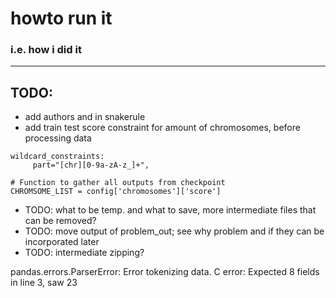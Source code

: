 
# howto run it
### i.e. how i did it
----

## TODO:
- add authors and in snakerule 
- add train test score constraint for amount of chromosomes, before processing data

```
wildcard_constraints:   
     part="[chr][0-9a-zA-z_]+",

# Function to gather all outputs from checkpoint 
CHROMSOME_LIST = config['chromosomes']['score']
```

- TODO: what to be temp. and what to save, more intermediate files that can be removed?
- TODO: move output of problem_out; see why problem and if they can be incorporated later
- TODO: intermediate zipping?


pandas.errors.ParserError: Error tokenizing data. C error: Expected 8 fields in line 3, saw 23


